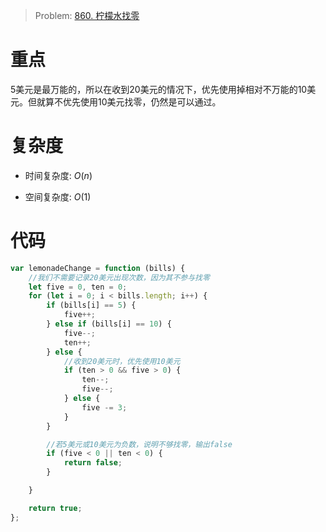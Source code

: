 > Problem: [860. 柠檬水找零](https://leetcode.cn/problems/lemonade-change/description/)


# 重点
5美元是最万能的，所以在收到20美元的情况下，优先使用掉相对不万能的10美元。但就算不优先使用10美元找零，仍然是可以通过。



# 复杂度
- 时间复杂度: $O(n)$

- 空间复杂度: $O(1)$


# 代码
```JavaScript []
var lemonadeChange = function (bills) {
    //我们不需要记录20美元出现次数，因为其不参与找零
    let five = 0, ten = 0;
    for (let i = 0; i < bills.length; i++) {
        if (bills[i] == 5) {
            five++;
        } else if (bills[i] == 10) {
            five--;
            ten++;
        } else {
            //收到20美元时，优先使用10美元
            if (ten > 0 && five > 0) {
                ten--;
                five--;
            } else {
                five -= 3;
            }
        }

        //若5美元或10美元为负数，说明不够找零，输出false
        if (five < 0 || ten < 0) {
            return false;
        }

    }

    return true;
};
```
